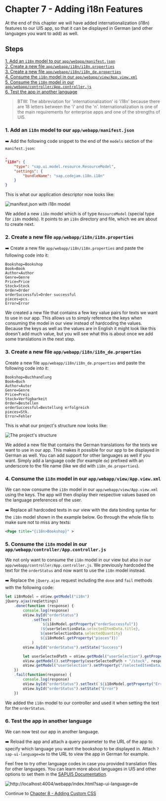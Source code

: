 # Chapter 7 - Adding i18n Features

At the end of this chapter we will have added internationalization (i18n) features to our UI5 app, so that it can be displayed in German (and other languages you want to add) as well.

## Steps

[1. Add an `i18n` model to our `app/webapp/manifest.json`](#1-add-an-i18n-model-to-our-appwebappmanifestjson)<br>
[2. Create a new file `app/webapp/i18n/i18n.properties`](#2-create-a-new-file-appwebappi18ni18nproperties)<br>
[3. Create a new file `app/webapp/i18n/i18n_de.properties`](#3-create-a-new-file-appwebappi18ni18ndeproperties)<br>
[4. Consume the `i18n` model in our `app/webapp/view/App.view.xml`](#4-consume-the-i18n-model-in-our-appwebappviewappviewxml)<br>
[5. Consume the `i18n` model in our `app/webapp/controller/App.controller.js`](#5-consume-the-i18n-model-in-our-appwebappcontrollerappcontrollerjs)<br>
[6. Test the app in another language](#6-test-the-app-in-another-language)<br>

> BTW: The abbreviation for 'internationalization' is 'i18n' because there are 18 letters between the 'i' and the 'n'. Internationalization is one of the main requirements for enterprise apps and one of the strengths of UI5.

### 1. Add an `i18n` model to our `app/webapp/manifest.json`

➡️ Add the following code snippet to the end of the `models` section of the `manifest.json`:

```json
,
"i18n": {
    "type": "sap.ui.model.resource.ResourceModel",
    "settings": {
        "bundleName": "sap.codejam.i18n.i18n"
    }
}
```

This is what our application descriptor now looks like:

![manifest.json with i18n model](/chapters/chapter07/chapter07-01.png)

We added a new `i18n` model which is of type `ResourceModel` (special type for `i18n` models). It points to an `i18n` directory and file, which we are about to create next.

### 2. Create a new file `app/webapp/i18n/i18n.properties`

➡️ Create a new file `app/webapp/i18n/i18n.properties` and paste the following code into it:

```properties
Bookshop=Bookshop
Book=Book
Author=Author
Genre=Genre
Price=Price
Stock=Stock
Order=Order
orderSuccessful=Order successful
pieces=pcs.
Error=Error
```

We created a new file that contains a few key value pairs for texts we want to use in our app. This allows us to simply reference the keys when consuming the model in our view instead of hardcoding the values. Because the keys as well as the values are in English it might look like this doesn't add much value, but you will see what this is about once we add some translations in the next step.

### 3. Create a new file `app/webapp/i18n/i18n_de.properties`

Create a new file `app/webapp/i18n/i18n_de.properties` and paste the following code into it:

```properties
Bookshop=Buchhandlung
Book=Buch
Author=Autor
Genre=Genre
Price=Preis
Stock=Verfügbarkeit
Order=Bestellen
orderSuccessful=Bestellung erfolgreich
pieces=Stk.
Error=Fehler
```

This is what our project's structure now looks like:

![The project's structure](/chapters/chapter07/chapter07-02.png)

We added a new file that contains the German translations for the texts we want to use in our app. This makes it possible for our app to be displayed in German as well. You can add support for other languages as well if you want. Simply add a language code (for example `de`) prefixed with an underscore to the file name (like we did with `i18n_de.properties`).

### 4. Consume the `i18n` model in our `app/webapp/view/App.view.xml`

We can now consume the `i18n` model in our `app/webapp/view/App.view.xml` using the keys. The app will then display their respective values based on the language preferences of the user.

➡️ Replace all hardcoded texts in our view with the data binding syntax for the `i18n` model shown in the example below. Go through the whole file to make sure not to miss any texts:

```xml
<Page title="{i18n>Bookshop}" >
```

### 5. Consume the `i18n` model in our `app/webapp/controller/App.controller.js`

We not only want to consume the `i18n` model in our view but also in our `app/webapp/controller/App.controller.js`. We previously hardcoded the text for the `orderStatus` and now want to use the `i18n` model instead.

➡️ Replace the `jQuery.ajax` request including the `done` and `fail` methods with the following code:

```javascript
let i18nModel = oView.getModel("i18n")
jQuery.ajax(reqSettings)
    .done(function (response) {
        console.log(response)
        oView.byId("orderStatus")
            .setText(
                `${i18nModel.getProperty("orderSuccessful")} 
                (${userSelectionData.selectedItemData.title}, 
                ${userSelectionData.selectedQuantity} 
                ${i18nModel.getProperty("pieces")})`
            )
        oView.byId("orderStatus").setState("Success")

        let userSelectedPath = oView.getModel("userSelection").getProperty("/selectedItemPath")
        oView.getModel().setProperty(userSelectedPath + "/stock", response.stock)
        oView.getModel("userSelection").setProperty("/selectedItemData/stock", response.stock)
    })
    .fail(function(response) {
        console.log(response)
        oView.byId("orderStatus").setText(`${i18nModel.getProperty("Error")}`)
        oView.byId("orderStatus").setState("Error")
    })
```

We added the `i18n` model to our controller and used it when setting the text for the `orderStatus`.

### 6. Test the app in another language

We can now test our app in another language.

➡️ Reload the app and attach a query parameter to the URL of the app to specify which language you want the bookshop to be displayed in. Attach `?sap-ui-language=de` to the URL to view the app in German for example.

Feel free to try other language codes in case you provided translation files for other languages. You can learn more about languages in UI5 and other options to set them in the [SAPUI5 Documentation](https://sapui5.hana.ondemand.com/#/topic/91f21f176f4d1014b6dd926db0e91070).

![http://localhost:4004/webapp/index.html?sap-ui-language=de](/chapters/chapter07/chapter07-result.png)

Continue to [Chapter 8 - Adding Custom CSS](/chapters/chapter08)
